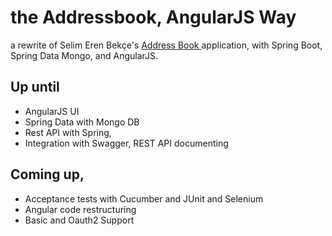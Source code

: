 # the Addressbook, AngularJS Way

a rewrite of Selim Eren Bekçe's [Address Book ][1]application, with Spring Boot, Spring Data Mongo, and AngularJS. 

## Up until
- AngularJS UI
- Spring Data with Mongo DB
- Rest API with Spring, 
- Integration with Swagger, REST API documenting

## Coming up,
- Acceptance tests with Cucumber and JUnit and Selenium
- Angular code restructuring 
- Basic and Oauth2 Support

[1]:	https://github.com/sebgymn/addressbook-html

